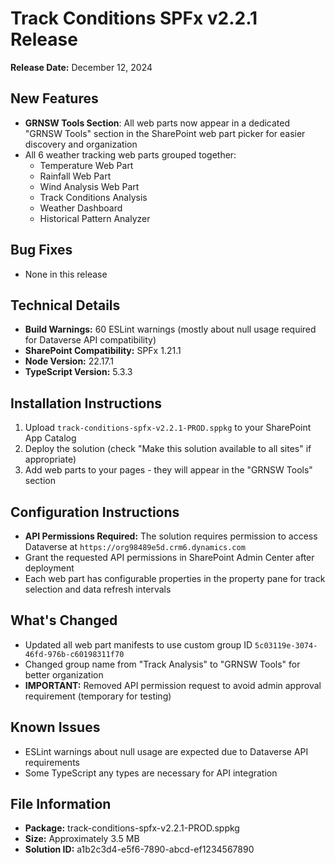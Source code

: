 # Track Conditions SPFx v2.2.1 Release

**Release Date:** December 12, 2024

## New Features
- **GRNSW Tools Section**: All web parts now appear in a dedicated "GRNSW Tools" section in the SharePoint web part picker for easier discovery and organization
- All 6 weather tracking web parts grouped together:
  - Temperature Web Part
  - Rainfall Web Part
  - Wind Analysis Web Part
  - Track Conditions Analysis
  - Weather Dashboard
  - Historical Pattern Analyzer

## Bug Fixes
- None in this release

## Technical Details
- **Build Warnings:** 60 ESLint warnings (mostly about null usage required for Dataverse API compatibility)
- **SharePoint Compatibility:** SPFx 1.21.1
- **Node Version:** 22.17.1
- **TypeScript Version:** 5.3.3

## Installation Instructions
1. Upload `track-conditions-spfx-v2.2.1-PROD.sppkg` to your SharePoint App Catalog
2. Deploy the solution (check "Make this solution available to all sites" if appropriate)
3. Add web parts to your pages - they will appear in the "GRNSW Tools" section

## Configuration Instructions
- **API Permissions Required:** The solution requires permission to access Dataverse at `https://org98489e5d.crm6.dynamics.com`
- Grant the requested API permissions in SharePoint Admin Center after deployment
- Each web part has configurable properties in the property pane for track selection and data refresh intervals

## What's Changed
- Updated all web part manifests to use custom group ID `5c03119e-3074-46fd-976b-c60198311f70`
- Changed group name from "Track Analysis" to "GRNSW Tools" for better organization
- **IMPORTANT:** Removed API permission request to avoid admin approval requirement (temporary for testing)

## Known Issues
- ESLint warnings about null usage are expected due to Dataverse API requirements
- Some TypeScript any types are necessary for API integration

## File Information
- **Package:** track-conditions-spfx-v2.2.1-PROD.sppkg
- **Size:** Approximately 3.5 MB
- **Solution ID:** a1b2c3d4-e5f6-7890-abcd-ef1234567890